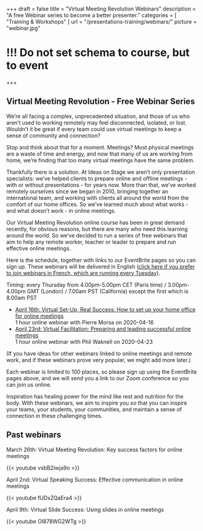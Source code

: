+++
draft 			= false
title 			= "Virtual Meeting Revolution Webinars"
description		= "A free Webinar series to become a better presenter."
categories		= [ "Training & Workshops" ]
url	 			= "/presentations-training/webinars/"
picture			= "webinar.jpg"
# !!! Do not set schema to course, but to event
+++

## Virtual Meeting Revolution - Free Webinar Series

We’re all facing a complex, unprecedented situation, and those of us who aren’t used to working remotely may feel disconnected, isolated, or lost. Wouldn’t it be great if every team could use virtual meetings to keep a sense of community and connection?

Stop and think about that for a moment. Meetings? Most physical meetings are a waste of time and energy, and now that many of us are working from home, we’re finding that too many virtual meetings have the same problem.

Thankfully there is a solution. At Ideas on Stage we aren’t only presentation specialists: we’ve helped clients to prepare online and offline meetings - with or without presentations - for years now. More than that, we’ve worked remotely ourselves since we began in 2010, bringing together an international team, and working with clients all around the world from the comfort of our home offices. So we’ve learned much about what works - and what doesn’t work - in online meetings. 

Our Virtual Meeting Revolution online course has been in great demand recently, for obvious reasons, but there are many who need this learning around the world. So we’ve decided to run a series of free webinars that aim to help any remote worker, teacher or leader to prepare and run effective online meetings.

Here is the schedule, together with links to our EventBrite pages so you can sign up. These webinars will be delivered in English ([click here if you prefer to join webinars in French, which are running every Tuesday](https://www.ideasonstage.fr/formation-presentations/webinaires/)).

Timing: every Thursday from 4.00pm-5.00pm CET (Paris time) / 3.00pm-4.00pm GMT (London) / 7.00am PST (California) except the first which is 8.00am PST

<ul>
<li><a href="https://www.eventbrite.fr/e/virtual-set-up-real-success-how-to-set-up-your-home-office-for-online-meetings-free-webinar-registration-100935895982">April 16th: Virtual Set-Up, Real Success: How to set up your home office for online meetings</a><span itemprop="courseWorkload"><br/>1 hour</span> <span itemprop="courseMode">online webinar</span> with <span itemprop="instructor">Pierre Morsa</span> on <span itemprop="startDate">2020-04-16</span></li>
<li itemprop="hasCourseInstance" itemscope itemtype="CourseInstance"><a href="https://www.eventbrite.fr/e/virtual-facilitation-preparing-and-leading-successful-online-meetings-free-webinar-registration-100936094576">April 23rd: Virtual Facilitation: Preparing and leading successful online meetings</a><br/>1 hour</span> <span itemprop="courseMode">online webinar</span> with <span itemprop="instructor">Phil Waknell</span> on <span itemprop="startDate">2020-04-23</span></li></li>
</ul>

(If you have ideas for other webinars linked to online meetings and remote work, and if these webinars prove very popular, we might add more later.) 

Each webinar is limited to 100 places, so please sign up using the EventBrite pages above, and we will send you a link to our Zoom conference so you can join us online.

Inspiration has healing power for the mind like rest and nutrition for the body. With these webinars, we aim to inspire you so that you can inspire your teams, your students, your communities, and maintain a sense of connection in these challenging times.

## Past webinars

March 26th: Virtual Meeting Revolution: Key success factors for online meetings

{{< youtube vsbB2iwja9o >}}

April 2nd: Virtual Speaking Success: Effective communication in online meetings

{{< youtube fUDxZQaEra4 >}}

April 9th: Virtual Slide Success: Using slides in online meetings

{{< youtube Ol878WG2WTg >}}
